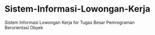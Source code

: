 # Sistem-Informasi-Lowongan-Kerja
Sistem Informasi Lowongan Kerja for Tugas Besar Pemrograman Berorientasi Obyek
